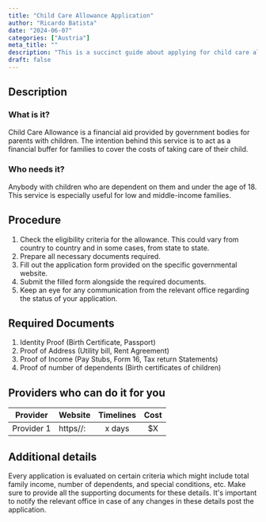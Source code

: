 ```yaml
---
title: "Child Care Allowance Application"
author: "Ricardo Batista"
date: "2024-06-07"
categories: ["Austria"]
meta_title: ""
description: "This is a succinct guide about applying for child care allowance"
draft: false
---
```


## Description
### What is it?
Child Care Allowance is a financial aid provided by government bodies for parents with children. The intention behind this service is to act as a financial buffer for families to cover the costs of taking care of their child.

### Who needs it?
Anybody with children who are dependent on them and under the age of 18. This service is especially useful for low and middle-income families.

## Procedure
1. Check the eligibility criteria for the allowance. This could vary from country to country and in some cases, from state to state.
2. Prepare all necessary documents required. 
3. Fill out the application form provided on the specific governmental website.
4. Submit the filled form alongside the required documents.
5. Keep an eye for any communication from the relevant office regarding the status of your application.

## Required Documents
1. Identity Proof (Birth Certificate, Passport)
2. Proof of Address (Utility bill, Rent Agreement)
3. Proof of Income (Pay Stubs, Form 16, Tax return Statements)
4. Proof of number of dependents (Birth certificates of children)

## Providers who can do it for you

| Provider        |     Website     |     Timelines    |       Cost      |
| --------------- | --------------- |  :-------------: | :-------------: |
| Provider 1      |  https//:       |      x days      |        $X       |

## Additional details
Every application is evaluated on certain criteria which might include total family income, number of dependents, and special conditions, etc. Make sure to provide all the supporting documents for these details. It's important to notify the relevant office in case of any changes in these details post the application.